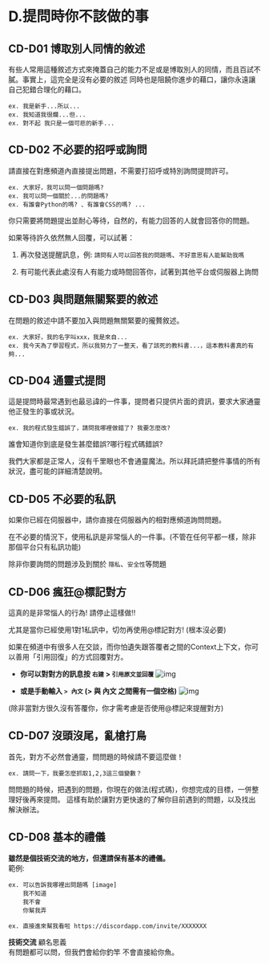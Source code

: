 # D.提問時你不該做的事

## CD-D01 博取別人同情的敘述
有些人常用這種敘述方式來掩蓋自己的能力不足或是博取別人的同情，而且百試不膩。事實上，這完全是沒有必要的敘述
同時也是阻饒你進步的藉口，讓你永遠讓自己犯錯合理化的藉口。
```
ex. 我是新手...所以...
ex. 我知道我很爛...但...
ex. 對不起 我只是一個可悲的新手...
```

## CD-D02 不必要的招呼或詢問
請直接在對應頻道內直接提出問題，不需要打招呼或特別詢問提問許可。

```
ex. 大家好，我可以問一個問題嗎?
ex. 我可以問一個關於...的問題嗎?
ex. 有誰會Python的嗎? 、有誰會CSS的嗎? ...
```

你只需要將問題提出並耐心等待，自然的，有能力回答的人就會回答你的問題。

如果等待許久依然無人回覆，可以試著：

1.  再次發送提醒訊息，例: `請問有人可以回答我的問題嗎`、`不好意思有人能幫助我嗎`

2. 有可能代表此處沒有人有能力或時間回答你，試著到其他平台或伺服器上詢問

## CD-D03 與問題無關緊要的敘述
在問題的敘述中請不要加入與問題無關緊要的攏贅敘述。

```
ex. 大家好，我的名字叫xxx，我是來自...
ex. 我今天為了學習程式，所以我努力了一整天，看了該死的教科書...，這本教科書真的有夠...
```

## CD-D04 通靈式提問
這是提問時最常遇到也最忌諱的一件事，提問者只提供片面的資訊，要求大家通靈他正發生的事或狀況。
```
ex. 我的程式發生錯誤了，請問我哪裡做錯了? 我要怎麼改?
```
誰會知道你到底是發生甚麼錯誤?哪行程式碼錯誤?

我們大家都是正常人，沒有千里眼也不會通靈魔法。所以拜託請把整件事情的所有狀況，盡可能的詳細清楚說明。

## CD-D05 不必要的私訊
如果你已經在伺服器中，請你直接在伺服器內的相對應頻道詢問問題。

在不必要的情況下，使用私訊是非常惱人的一件事。(不管在任何平都一樣，除非那個平台只有私訊功能)

除非你要詢問的問題涉及到關於 `隱私`、`安全性`等問題


## CD-D06 瘋狂@標記對方
這真的是非常惱人的行為! 請停止這樣做!!

尤其是當你已經使用1對1私訊中，切勿再使用@標記對方! (根本沒必要)

如果在頻道中有很多人在交談，而你怕遺失跟答覆者之間的Context上下文，你可以善用「引用回復」的方式回覆對方。

* **你可以對對方的訊息按 `右建` > `引用原文並回覆`**
![img](/img/quote_reply_1.gif)

* **或是手動輸入 `> 內文` (> 與 內文 之間需有一個空格)**
![img](/img/quote_reply_2.gif)

(除非當對方很久沒有答覆你，你才需考慮是否使用@標記來提醒對方)

## CD-D07 沒頭沒尾，亂槍打鳥
首先，對方不必然會通靈，問問題的時候請不要這麼做！
```
ex. 請問一下，我要怎麼抓取1,2,3這三個變數？
```
問問題的時候，把遇到的問題，你現在的做法(程式碼)，你想完成的目標，一併整理好後再來提問。
這樣有助於讓對方更快速的了解你目前遇到的問題，以及找出解決辦法。

## CD-D08 基本的禮儀 
**雖然是個技術交流的地方，但還請保有基本的禮儀。**  
範例:
```
ex. 可以告訴我哪裡出問題嗎 [image]
    我不知道
    我不會
    你幫我弄

ex. 直接進來幫我看啦 https://discordapp.com/invite/XXXXXXX
```
**技術交流** 顧名思義  
有問題都可以問，但我們會給你釣竿 不會直接給你魚。  